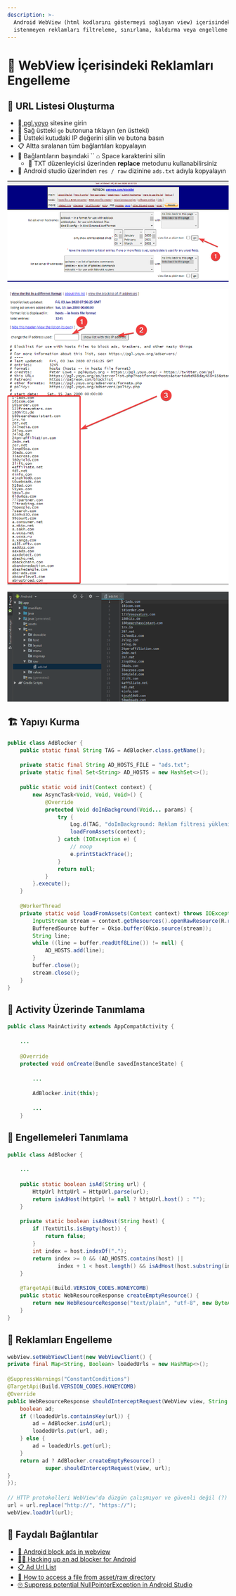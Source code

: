 ```yaml
---
description: >-
  Android WebView (html kodlarını göstermeyi sağlayan view) içerisindeki
  istenmeyen reklamları filtreleme, sınırlama, kaldırma veya engelleme
---
```


# 🚫 WebView İçerisindeki Reklamları Engelleme

## 📃 URL Listesi Oluşturma

* 🚫[ pgl.yoyo](https://pgl.yoyo.org/as/) sitesine girin
* 🏹 Sağ üstteki `go` butonuna tıklayın \(en üstteki\)
* 🧹 Üstteki kutudaki IP değerini silin ve butona basın
* 📋 Altta sıralanan tüm bağlantıları kopyalayın
* 📢 Bağlantıların başındaki  `` ⌂ Space karakterini silin
  * 📝 TXT düzenleyicisi üzerinden **replace** metodunu kullanabilirsiniz
* 🚙 Android studio üzerinden `res / raw` dizinine `ads.txt` adıyla kopyalayın

![](../.gitbook/assets/pgl_yoyo_go.png)

![](../.gitbook/assets/pgk_yoyo_ad_list.png)

![](../.gitbook/assets/adblock_res_raw.png)

## 🏗️ Yapıyı Kurma

```java
public class AdBlocker {
    public static final String TAG = AdBlocker.class.getName();

    private static final String AD_HOSTS_FILE = "ads.txt";
    private static final Set<String> AD_HOSTS = new HashSet<>();

    public static void init(Context context) {
        new AsyncTask<Void, Void, Void>() {
            @Override
            protected Void doInBackground(Void... params) {
                try {
                    Log.d(TAG, "doInBackground: Reklam filtresi yükleniyor");
                    loadFromAssets(context);
                } catch (IOException e) {
                    // noop
                    e.printStackTrace();
                }
                return null;
            }
        }.execute();
    }

    @WorkerThread
    private static void loadFromAssets(Context context) throws IOException {
        InputStream stream = context.getResources().openRawResource(R.raw.ads);
        BufferedSource buffer = Okio.buffer(Okio.source(stream));
        String line;
        while ((line = buffer.readUtf8Line()) != null) {
            AD_HOSTS.add(line);
        }
        buffer.close();
        stream.close();
    }
}
```

## 🎈 Activity Üzerinde Tanımlama

```java
public class MainActivity extends AppCompatActivity {

    ...

    @Override
    protected void onCreate(Bundle savedInstanceState) {
        
        ...
        
        AdBlocker.init(this);
        
        ...
    }

```

## 💎 Engellemeleri Tanımlama

```java
public class AdBlocker {
    
    ...

    public static boolean isAd(String url) {
        HttpUrl httpUrl = HttpUrl.parse(url);
        return isAdHost(httpUrl != null ? httpUrl.host() : "");
    }

    private static boolean isAdHost(String host) {
        if (TextUtils.isEmpty(host)) {
            return false;
        }
        int index = host.indexOf(".");
        return index >= 0 && (AD_HOSTS.contains(host) ||
                index + 1 < host.length() && isAdHost(host.substring(index + 1)));
    }

    @TargetApi(Build.VERSION_CODES.HONEYCOMB)
    public static WebResourceResponse createEmptyResource() {
        return new WebResourceResponse("text/plain", "utf-8", new ByteArrayInputStream("".getBytes()));
    }
}
```

## 🚀 Reklamları Engelleme

```java
webView.setWebViewClient(new WebViewClient() {
private final Map<String, Boolean> loadedUrls = new HashMap<>();

@SuppressWarnings("ConstantConditions")
@TargetApi(Build.VERSION_CODES.HONEYCOMB)
@Override
public WebResourceResponse shouldInterceptRequest(WebView view, String url) {
    boolean ad;
    if (!loadedUrls.containsKey(url)) {
        ad = AdBlocker.isAd(url);
        loadedUrls.put(url, ad);
    } else {
        ad = loadedUrls.get(url);
    }
    return ad ? AdBlocker.createEmptyResource() :
            super.shouldInterceptRequest(view, url);
}
});

// HTTP protokolleri WebView'da düzgün çalışmıyor ve güvenli değil (?)
url = url.replace("http://", "https://");
webView.loadUrl(url);
```

## 🔗 Faydalı Bağlantılar

* [🚫 Android block ads in webview](https://stackoverflow.com/questions/24547446/android-block-ads-in-webview/39152846#39152846)
* [👨‍💻 Hacking up an ad blocker for Android](https://www.hidroh.com/2016/05/19/hacking-up-ad-blocker-android/)
* [📋 Ad Url List](https://pgl.yoyo.org/as/)
* [🐣 How to access a file from asset/raw directory](https://stackoverflow.com/questions/45908648/how-to-access-a-file-from-asset-raw-directory/45908819#45908819)
* [🙄 Suppress potential NullPointerException in Android Studio](https://stackoverflow.com/a/36253248/9770490)

